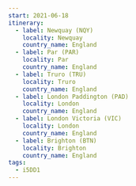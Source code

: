 ```yaml
---
start: 2021-06-18
itinerary:
  - label: Newquay (NQY)
    locality: Newquay
    country_name: England
  - label: Par (PAR)
    locality: Par
    country_name: England
  - label: Truro (TRU)
    locality: Truro
    country_name: England
  - label: London Paddington (PAD)
    locality: London
    country_name: England
  - label: London Victoria (VIC)
    locality: London
    country_name: England
  - label: Brighton (BTN)
    locality: Brighton
    country_name: England
tags:
  - i5DD1
---
```

